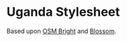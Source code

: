 # Uganda Stylesheet

Based upon [OSM Bright](https://github.com/mapbox/osm-bright) and [Blossom](https://github.com/stekhn/blossom).